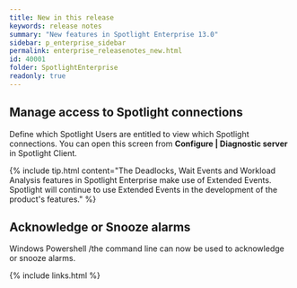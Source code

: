 ```yaml
---
title: New in this release
keywords: release notes
summary: "New features in Spotlight Enterprise 13.0"
sidebar: p_enterprise_sidebar
permalink: enterprise_releasenotes_new.html
id: 40001
folder: SpotlightEnterprise
readonly: true
---
```



## Manage access to Spotlight connections 
Define which Spotlight Users are entitled to view which Spotlight connections. You can open this screen from **Configure \| Diagnostic server** in Spotlight Client.

{% include tip.html content="The Deadlocks, Wait Events and Workload Analysis features in Spotlight Enterprise make use of Extended Events. Spotlight will continue to use Extended Events in the development of the product's features." %}

## Acknowledge or Snooze alarms
Windows Powershell /the command line can now be used to acknowledge or snooze alarms.

{% include links.html %}
